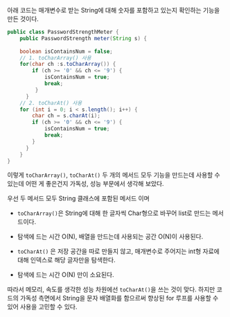 아래 코드는 매개변수로 받는 String에 대해 숫자를 포함하고 있는지 확인하는 기능을 만든 것이다.

```java
public class PasswordStrengthMeter {
    public PasswordStrength meter(String s) {
        
    boolean isContainsNum = false;
    // 1. toCharArray() 사용 
    for(char ch :s.toCharArray()) {
        if (ch >= '0' && ch <= '9') {
            isContainsNum = true;
            break;
         }
      }
    // 2. toCharAt() 사용
    for (int i = 0; i < s.length(); i++) {
        char ch = s.charAt(i);
        if (ch >= '0' && ch <= '9') {
            isContainsNum = true;
            break;
        }
      }
    }
}
```
이렇게 `toCharArray()`, `toCharAt()` 두 개의 메서드 모두 기능을 만드는데 사용할 수 있는데 어떤 게 좋은건지 가독성, 성능 부문에서 생각해 보았다. 

우선 두 메서드 모두 String 클래스에 포함된 메서드 이며 
- `toCharArray()`은 String에 대해 한 글자씩 Char형으로 바꾸어 list로 만드는 메서드이다. 
- 탐색에 드는 시간 O(N), 배열을 만드는데 사용되는 공간 O(N)이 사용된다.

- `toCharAt()` 은 저장 공간을 따로 만들지 않고, 매개변수로 주어지는 int형 자료에 대해 인덱스로 해당 글자만을 탐색한다.
- 탐색에 드는 시간 O(N) 만이 소요된다.

따라서 메모리, 속도를 생각한 성능 차원에선 `toCharAt()`을 쓰는 것이 맞다. 
하지만 코드의 가독성 측면에서 String을 문자 배열화를 함으르써 향상된 for 루프를 사용할 수 있어 사용을 고민할 수 있다. 